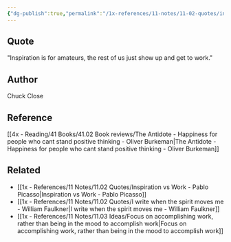 ```yaml
---
{"dg-publish":true,"permalink":"/1x-references/11-notes/11-02-quotes/inspiration-is-for-amateurs-the-rest-of-us-just-show-up-and-get-to-work-chuck-close/","title":"Inspiration is for amateurs, the rest of us just show up and get to work - Chuck Close","dgShowBacklinks":false}
---
```



## Quote
"Inspiration is for amateurs, the rest of us just show up and get to work."

## Author
Chuck Close

## Reference
[[4x - Reading/41 Books/41.02 Book reviews/The Antidote - Happiness for people who cant stand positive thinking - Oliver Burkeman\|The Antidote - Happiness for people who cant stand positive thinking - Oliver Burkeman]]

## Related
- [[1x - References/11 Notes/11.02 Quotes/Inspiration vs Work - Pablo Picasso\|Inspiration vs Work - Pablo Picasso]]
- [[1x - References/11 Notes/11.02 Quotes/I write when the spirit moves me - William Faulkner\|I write when the spirit moves me - William Faulkner]]
- [[1x - References/11 Notes/11.03 Ideas/Focus on accomplishing work, rather than being in the mood to accomplish work\|Focus on accomplishing work, rather than being in the mood to accomplish work]]